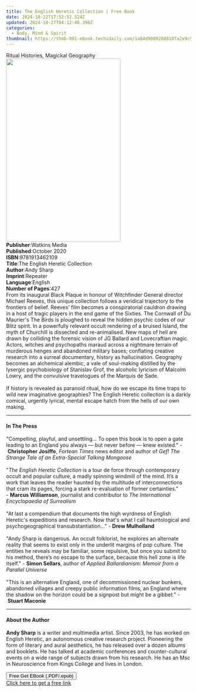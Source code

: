 ```yaml
---
title: The English Heretic Collection | Free Book
date: 2024-10-22T17:52:52.524Z
updated: 2024-10-27T04:12:46.396Z
categories:
  - Body, Mind & Spirit
thumbnail: https://thmb-001-ebook.techidaily.com/1a84d90092888107a2e9c92ccef04d11b8eb9e16f638d2e5d7eb432fb9ea739d.jpg
---
```

<main id="book-container">
  <div class="flex flex-col">
    <div class="book-brief flex-1 py-6 px-4 sm:p-6 md:py-10 md:px-8">
      <!-- brief-->
      <div class="book-brief-main">Ritual Histories, Magickal Geography</div>
    </div>
    <div
      class="book-meta-info flex-1 grid gap-4 col-start-1 col-end-3 row-start-1 sm:mb-6 sm:grid-cols-4 lg:gap-6 lg:col-start-2 lg:row-end-6 lg:row-span-6 lg:mb-0"
    >
      <div
        class="book-meta-info-left place-content-center mt-4 p-4 text-sm leading-6 col-start-2 col-span-2 dark:text-slate-400"
      >
        <img
          class="w-full h-500 object-cover rounded-lg sm:h-255 sm:col-span-2 lg:col-span-full"
          src="https://img-001-ebook.techidaily.com/395944da4ba303ab52b1bb75e877d71303d101e7af954fdaf99bd95776809442.jpg"
          alt=""
          width="312"
          height="500"
        />
      </div>
      <div
        class="book-meta-info-right mt-2 col-start-1 row-start-2 col-span-3 self-center"
      >
        <!-- meta data  -->
        <div class="flex flex-col px-4 md:px-8">
          <div class="flex-1">
            <strong>Publisher</strong>:<span class="px-2">Watkins Media</span>
          </div>
          <div class="flex-1">
            <strong>Published</strong>:<span class="px-2">October 2020</span>
          </div>
          <div class="flex-1">
            <strong>ISBN</strong>:<span class="px-2">9781913462109</span>
          </div>
          <div class="flex-1">
            <strong>Title</strong>:<span class="px-2"
              >The English Heretic Collection</span
            >
          </div>
          <div class="flex-1">
            <strong>Author</strong>:<span class="px-2">Andy Sharp</span>
          </div>
          <div class="flex-1">
            <strong>Imprint</strong>:<span class="px-2">Repeater</span>
          </div>
          <div class="flex-1">
            <strong>Language</strong>:<span class="px-2">English</span>
          </div>
          <div class="flex-1">
            <strong>Number of Pages</strong>:<span class="px-2">427</span>
          </div>
        </div>
      </div>
    </div>
    <div class="book-description flex-1 py-6 px-4 sm:p-6 md:py-10 md:px-8">
      <div class="book-description-main">
        <div accordion-content="" id="description">
          From its inaugural Black Plaque in honour of Witchfinder General
          director Michael Reeves, this unique collection follows a veridical
          trajectory to the frontiers of belief. Reeves' film becomes a
          conspiratorial cauldron drawing in a host of tragic players in the end
          game of the Sixties. The Cornwall of Du Maurier's The Birds is
          ploughed to reveal the hidden psychic codes of our Blitz spirit. In a
          powerfully relevant occult rendering of a bruised Island, the myth of
          Churchill is dissected and re-animalised. New maps of hell are drawn
          by colliding the forensic vision of JG Ballard and Lovecraftian magic.
          Actors, witches and psychopaths maraud across a nightmare terrain of
          murderous henges and abandoned military bases; conflating creative
          research into a surreal documentary, history as hallucination.
          Geography becomes an alchemical alembic, a vale of soul-making
          distilled by the lysergic psychobiology of Stanislav Grof, the
          alcoholic lyricism of Malcolm Lowry, and the convulsive travelogues of
          the Marquis de Sade.&nbsp;<br /><br />If history is revealed as
          paranoid ritual, how do we escape its time traps to wild new
          imaginative geographies? The English Heretic collection is a darkly
          comical, urgently lyrical, mental escape hatch from the hells of our
          own making.
        </div>
        <div class="accordion-fader"></div>
      </div>
    </div>
    <div class="book-excerpts flex-1 py-6 px-4 sm:p-6 md:py-10 md:px-8">
      <!-- excerpts-->
      <div class="book-excerpts-main">
        <hr />
        <h4 class="placeholder placeholder-heading">
          <span>In The Press</span>
        </h4>
        <p>
          "Compelling, playful, and unsettling... To open this book is to open a
          gate leading to an England you always — but never before — knew
          existed." -&nbsp;<b>Christopher Josiffe</b>,&nbsp;<i>Fortean Times</i
          >&nbsp;news editor and author of&nbsp;<i
            >Gef! The Strange Tale of an Extra-Special Talking Mongoose</i
          ><br /><br />"<i>The English Heretic Collection</i>&nbsp;is a tour de
          force through contemporary occult and popular culture, a madly
          spinning windmill of the mind. It’s a work that leaves the reader
          haunted by the multitude of interconnections that cram its pages,
          forcing a stark re-evaluation of former certainties."<br />-&nbsp;<b
            >Marcus Williamson</b
          >, journalist and contributor to&nbsp;<i
            >The International Encyclopaedia of Surrealism</i
          ><br /><br />"At last a compendium that documents the high wyrdness of
          English Heretic's expeditions and research. Now that's what I call
          hauntological and psychogeographical transubstantiation..." -&nbsp;<b
            >Drew Mulholland</b
          ><br /><br />"Andy Sharp is dangerous. An occult folklorist, he
          explores an alternate reality that seems to exist only in the underlit
          margins of pop culture. The entities he reveals may be familiar, some
          repulsive, but once you submit to his method, there’s no escape to the
          surface, because this hell zone is life itself." -&nbsp;<b
            >Simon Sellars</b
          >, author of&nbsp;<i
            >Applied Ballardianism: Memoir from a Parallel Universe<br /><br /></i
          >"This is an alternative England, one of decommissioned nuclear
          bunkers, abandoned villages and creepy public information films, an
          England where the shadow on the horizon could be a signpost but might
          be a gibbet.” -&nbsp;<b>Stuart Maconie</b>
        </p>
      </div>
    </div>
    <div class="book-about-author flex-1 py-6 px-4 sm:p-6 md:py-10 md:px-8">
      <!-- about author-->
      <div class="book-main-author-main">
        <hr />
        <h4 class="placeholder placeholder-heading">
          <span>About the Author</span>
        </h4>
        <p>
          <b>Andy Sharp</b>&nbsp;is a writer and multimedia artist. Since 2003,
          he has worked on English Heretic, an autonomous creative research
          project. Pioneering the form of literary and aural aesthetics, he has
          released over a dozen albums and booklets. He has talked at academic
          conferences and counter-cultural events on a wide range of subjects
          drawn from his research. He has an Msc in Neuroscience from Kings
          College and lives in London.
        </p>
      </div>
    </div>
    <div class="book-free-get flex-1 py-6 px-4 sm:p-6 md:py-10 md:px-8">
      <button
        id="btn-free-get"
        class="bg-blue-500 hover:bg-blue-700 text-white font-bold py-2 px-4 rounded"
      >
        Free Get EBook (.PDF/.epub)
      </button>
      <div id="countdown-display" class="px-2 text-lg mt-2"></div>
      <a
        id="free-link"
        class="hidden bg-blue-500 hover:bg-blue-700 text-white font-bold py-2 px-4 rounded"
        href="https://www.ebooks.com/en-us/book/209931883/the-english-heretic-collection/andy-sharp/"
        target="_blank"
        >Click here to get a free link</a
      >
    </div>
    <script>
      let countdownTime = 0;
      let countdownInterval = null;
      document
        .getElementById('btn-free-get')
        .addEventListener('click', startCountdown);
      function startCountdown() {
        countdownTime = new Date().getTime() + 60000 * 3;
        countdownInterval = setInterval(updateCountdown, 1000);
        document.getElementById('btn-free-get').disabled = true;
        document
          .getElementById('btn-free-get')
          .classList.add('bg-gray-500', 'cursor-not-allowed');
      }
      function updateCountdown() {
        let currentTime = new Date().getTime();
        let timeLeft = countdownTime - currentTime;
        let secondsLeft = Math.floor(timeLeft / 1000);
        document.getElementById('countdown-display').innerHTML =
          `Remaining time: ${secondsLeft} seconds.`;
        if (secondsLeft <= 0) {
          clearInterval(countdownInterval);
          document.getElementById('btn-free-get').classList.add('hidden');
          document.getElementById('free-link').classList.remove('hidden');
          document.getElementById('countdown-display').innerHTML = '';
        }
      }
    </script>
  </div>
</main>

<ins class="adsbygoogle"
      style="display:block"
      data-ad-client="ca-pub-7571918770474297"
      data-ad-slot="8358498916"
      data-ad-format="auto"
      data-full-width-responsive="true"></ins>
    